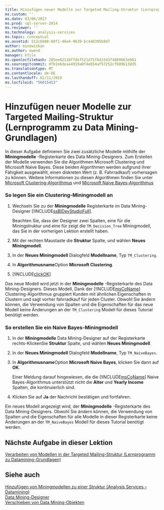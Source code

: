 ```yaml
---
title: Hinzufügen neuer Modelle zur Targeted Mailing-Struktur (Lernprogramm zu Datamining-Grundlagen) | Microsoft-Dokumentation
ms.custom: ''
ms.date: 03/06/2017
ms.prod: sql-server-2014
ms.reviewer: ''
ms.technology: analysis-services
ms.topic: conceptual
ms.assetid: 512c6888-60f1-46e4-9639-bc448395b8d7
author: minewiskan
ms.author: owend
manager: kfile
ms.openlocfilehash: 285ee82110ffdef521d75fb43343f4889663e981
ms.sourcegitcommit: dfb1e6deaa4919a0f4e654af57252cfb09613dd5
ms.translationtype: MT
ms.contentlocale: de-DE
ms.lasthandoff: 02/11/2019
ms.locfileid: "56015453"
---
```

# <a name="adding-new-models-to-the-targeted-mailing-structure-basic-data-mining-tutorial"></a>Hinzufügen neuer Modelle zur Targeted Mailing-Struktur (Lernprogramm zu Data Mining-Grundlagen)
  In dieser Aufgabe definieren Sie zwei zusätzliche Modelle mithilfe der **Miningmodelle** -Registerkarte des Data Mining-Designers. Zum Erstellen der Modelle verwenden Sie die Algorithmen Microsoft Clustering und Microsoft Naive Bayes. Diese beiden Algorithmen werden aufgrund ihrer Fähigkeit ausgewählt, einen diskreten Wert (z. B. Fahrradkauf) vorhersagen zu können. Weitere Informationen zu diesen Algorithmen finden Sie unter [Microsoft Clustering-Algorithmus](../../2014/analysis-services/data-mining/microsoft-clustering-algorithm.md) und [Microsoft Naive Bayes-Algorithmus](../../2014/analysis-services/data-mining/microsoft-naive-bayes-algorithm.md)  
  
### <a name="to-create-a-clustering-mining-model"></a>So legen Sie ein Clustering-Miningmodell an  
  
1.  Wechseln Sie zu der **Miningmodelle** Registerkarte im Data Mining-Designer [!INCLUDE[ssBIDevStudioFull](../includes/ssbidevstudiofull-md.md)].  
  
     Beachten Sie, dass der Designer zwei Spalten, eine für die Miningstruktur und eine für zeigt die `TM_Decision_Tree` Miningmodell, das Sie in der vorherigen Lektion erstellt haben.  
  
2.  Mit der rechten Maustaste die **Struktur** Spalte, und wählen **Neues Miningmodell**.  
  
3.  In der **Neues Miningmodell** Dialogfeld **Modellname**, Typ `TM_Clustering`.  
  
4.  In **Algorithmusname**Option **Microsoft Clustering**.  
  
5.  [!INCLUDE[clickOK](../includes/clickok-md.md)]  
  
 Das neue Modell wird jetzt in der **Miningmodelle** -Registerkarte des Data Mining-Designers. Dieses Modell, Dank der [!INCLUDE[msCoName](../includes/msconame-md.md)] Clustering-Algorithmus gruppiert Kunden mit ähnlichen Eigenschaften in Clustern und sagt vorher fahrradkauf für jeden Cluster. Obwohl Sie ändern können, die Verwendung von Spalten und die Eigenschaften für das neue Modell keine Änderungen an der `TM_Clustering` Modell für dieses Tutorial benötigt werden.  
  
### <a name="to-create-a-naive-bayes-mining-model"></a>So erstellen Sie ein Naive Bayes-Miningmodell  
  
1.  In der **Miningmodelle** Data Mining-Designer auf der Registerkarte rechts-KlickenSie **Struktur** Spalte, und wählen **Neues Miningmodell**.  
  
2.  In der **Neues Miningmodell** Dialogfeld **Modellname**, Typ `TM_NaiveBayes`.  
  
3.  In **Algorithmusname**Option **Microsoft Naive Bayes**, klicken Sie dann auf **OK**.  
  
     Einer Meldung darauf hingewiesen, die die [!INCLUDE[msCoName](../includes/msconame-md.md)] Naive Bayes-Algorithmus unterstützt nicht die **Alter** und **Yearly Income** Spalten, die kontinuierlich sind.  
  
4.  Klicken Sie auf **Ja** der Nachricht bestätigen und fortfahren.  
  
 Ein neues Modell angezeigt wird, der **Miningmodelle** -Registerkarte des Data Mining-Designers. Obwohl Sie ändern können, die Verwendung von Spalten und die Eigenschaften für alle Modelle in dieser Registerkarte keine Änderungen an der `TM_NaiveBayes` Modell für dieses Tutorial benötigt werden.  
  
## <a name="next-task-in-lesson"></a>Nächste Aufgabe in dieser Lektion  
 [Verarbeiten von Modellen in der Targeted Mailing-Struktur &#40;Lernprogramm zu Datamining-Grundlagen&#41;](../../2014/tutorials/processing-models-in-the-targeted-mailing-structure-basic-data-mining-tutorial.md)  
  
## <a name="see-also"></a>Siehe auch  
 [Hinzufügen von Miningmodellen zu einer Struktur &#40;Analysis Services – Datamining&#41;](../../2014/analysis-services/data-mining/add-mining-models-to-a-structure-analysis-services-data-mining.md)   
 [Data Mining-Designer](../../2014/analysis-services/data-mining/data-mining-designer.md)   
 [Verschieben von Data Mining-Objekten](../../2014/analysis-services/data-mining/moving-data-mining-objects.md)  
  
  
